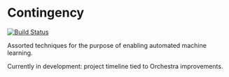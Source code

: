 # Contingency

[![Build Status](https://travis-ci.org/svs14/Contingency.jl.svg?branch=master)](https://travis-ci.org/svs14/Contingency.jl)

Assorted techniques for the purpose of enabling automated machine learning.

Currently in development: project timeline tied to Orchestra improvements.
